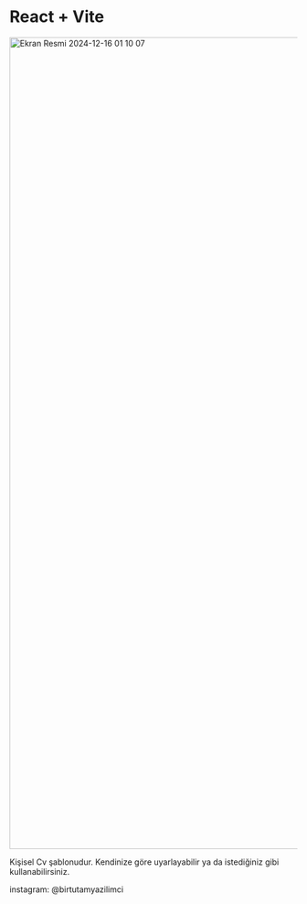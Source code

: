 # React + Vite

<img width="1421" alt="Ekran Resmi 2024-12-16 01 10 07" src="https://github.com/user-attachments/assets/0c5be04f-ea35-43b9-aa51-fd7cdf5406a7" />



Kişisel Cv şablonudur. Kendinize göre uyarlayabilir ya da istediğiniz gibi kullanabilirsiniz.



instagram: @birtutamyazilimci

<!-- Vk Template! -->
